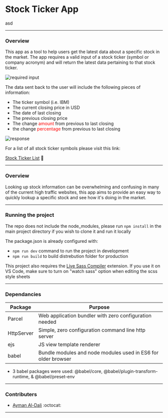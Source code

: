 # Stock Ticker App

asd

---

### Overview

This app as a tool to help users get the latest data about a specific stock in the market.
The app requires a valid input of a stock ticker (symbol or company acronym) and will return the 
latest data pertaining to that stock ticker. 

<img src="https://puu.sh/HdOQo/d1e1486d11.png" alt="required input" />

The data sent back to the user will include the following pieces of information:

- The ticker symbol (i.e. IBM)
- The current closing price in USD
- The date of last closing
- The previous closing price
- The change <span style="color: red">amount</span> from previous to last closing
- the change <span style="color: red">percentage</span> from previous to last closing

<img src="https://puu.sh/HdOPv/bb50615975.png" alt="response" />

For a list of all stock ticker symbols please visit this link:

[Stock Ticker List](https://stockanalysis.com/stocks/) :paperclip:

---

### Overview

Looking up stock information can be overwhelming and confusing in many of the current high 
traffic websites, this app aims to provide an easy way to quickly lookup a specific stock 
and see how it's doing in the market.

---

### Running the project

The repo does not include the node_modules, please run `npm install` in the main project 
directory if you wish to clone it and run it locally

The package.json is already configured with:
- `npm run dev` command to run the project in development
- `npm run build` to build distrebution folder for production

This project also requires the
[Live Sass Compiler](https://marketplace.visualstudio.com/items?itemName=ritwickdey.live-sass) extension. 
If you use it on VS Code, make sure to turn on "watch sass" option when editing the scss style sheets

---

### Dependancies

| Package                        | Purpose                                                       |
|--------------------------------|---------------------------------------------------------------|
| Parcel                         | Web application bundler with zero configuration needed        |
| HttpServer                     | Simple, zero configuration command line http server           |
| ejs                            | JS view template renderer                                     |
| babel                          | Bundle modules and node modules used in ES6 for older browser |

* 3 babel packages were used: @babel/core, @babel/plugin-transform-runtime, & @babel/preset-env

---

### Contributers

- [Ayman Al-Dali](https://github.com/ayman-d) :octocat:

---
